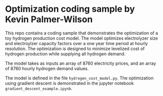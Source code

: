 # Optimization coding sample by Kevin Palmer-Wilson
This repo contains a coding sample that demonstrates the optimization of a toy hydrogen production cost model. The model optimizes electrolyzer size and electroylzer capacity factors over a one year time period at hourly resolution. The optimization is designed to minimize levelized cost of hydrogen production while supplying all hydrogen demand.

The model takes as inputs an array of 8760 electricity prices, and an array of 8760 hourly hydrogen demand values.

The model is defined in the file `hydrogen_cost_model.py`. The optimization using gradient descent is demonstrated in the jupyter notebook `gradient_descent_example.ipynb`.

